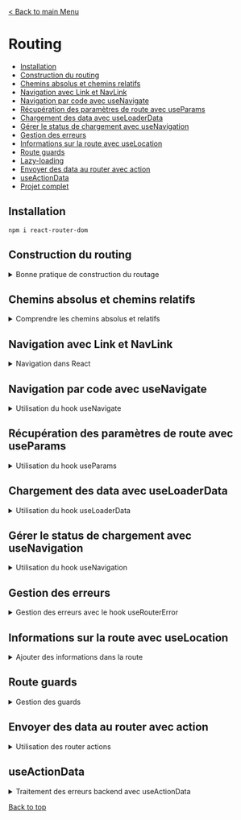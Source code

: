 [< Back to main Menu](https://github.com/gsoulie/react-resources/blob/master/react-presentation.md)    

# Routing

* [Installation](#installation)     
* [Construction du routing](#construction-du-routing)    
* [Chemins absolus et chemins relatifs](#chemins-absolus-et-chemins-relatifs)      
* [Navigation avec Link et NavLink](#navigation-avec-link-et-navlink)      
* [Navigation par code avec useNavigate](#navigation-par-code-avec-usenavigate)    
* [Récupération des paramètres de route avec useParams](#récupération-des-paramètres-de-route-avec-useparams)      
* [Chargement des data avec useLoaderData](#chargement-des-data-avec-useloaderdata)     
* [Gérer le status de chargement avec useNavigation](#gérer-le-status-de-chargement-avec-usenavigation)     
* [Gestion des erreurs](#gestion-des-erreurs)     
* [Informations sur la route avec useLocation](#informations-sur-la-route-avec-uselocation)    
* [Route guards](#route-guards)    
* [Lazy-loading](#lazy--loading)    
* [Envoyer des data au router avec action](envoyer-des-data-au-router-avec-action)     
* [useActionData](#useactiondata)    
* [Projet complet]()      

## Installation

````npm i react-router-dom````

## Construction du routing

<details>
	<summary>Bonne pratique de construction du routage</summary>
 	
### Déclaration des routes

Une bonne pratique pour la construction du routage consiste à déclarer les routes dans un fichier séparé, en utilisant la fonction ````createBrowserRouter```` de react-router

Voici un exemple complet de définition de routes :

*route.ts*
````typescript
export const routes = createBrowserRouter([
  {
    path: "/",
    element: <RouteLayout />,
    errorElement: <Error />,	// gestion des erreurs (voir section dédiée)
    children: [
      {
        index: true,	// <-- spécifier la route comme index évite de re-spécifier un path = '/'
        element: <HomePage />,
      },
      {
        path: "events",
        element: <EventsLayout />,
        children: [
          {
            index: true,	// <-- /events 
            element: <EventsPage />,
            loader: eventsLoader,	// gestion du chargement des données (voir section dédiée)
          },
          {
            path: ":id",
            element: <EventDetailPage />,
			loader: EventDetailLoader
          },
          {
            path: "new",
            element: <NewEventPage />,
          },
          {
            path: ":id/edit",
            element: <EditEventPage />,
			loader: EventDetailLoader
          },
        ],
      },
    ],
  },
]);
````
	
Le routage précédent n'est pas totalement optimisé, on peut voir que les routes */events/:id* et */events/id/edit* partagent la même racine */events/id* ainsi que le le même loader. On pourrait donc factoriser le code et rajouter un niveau d'imbrication :
	
*route.ts*
````typescript
	export const routes = createBrowserRouter([
	  {
		path: "/",
		element: <RouteLayout />,
		errorElement: <Error />,	// gestion des erreurs (voir section dédiée)
		children: [
		  {
			index: true,	// <-- spécifier la route comme index évite de re-spécifier un path = '/'
			element: <HomePage />,
		  },
		  {
			path: "events",
			element: <EventsLayout />,
			children: [
			  {
				index: true,	// <-- /events 
				element: <EventsPage />,
				loader: eventsLoader,	// gestion du chargement des données (voir section dédiée)
			  },
			  {
				path: ":id",
				loader: EventDetailLoader,
				id: 'event-detail',	// <-- Lorsque plusieurs routes partagent le même loader, il faut définir un id 
				children: [
				{
					index: true,
					element: <EventDetailPage />,
					
				},
				{
					path: "edit",
					element: <EditEventPage />,
				  },
				]
			  },
			 
			  {
				path: "new",
				element: <NewEventPage />,
			  },
			  
			],
		  },
		],
	  },
	]);
````

> **IMPORTANT** : en utilisant un loader partagé entre plusieurs routes, il faut spécifier un identifiant qui servira à récupérer les données avec ````const data = useRouteLoaderData("event-detail");```` et non plus avec ````const data = useLoaderData()````
	

### Routes imbriquées

````typescript
const router = createBrowserRouter([
	{
		path: '/',
		element: <RootLayout />,
		children: [
			{ path: '/', element: <HomePage /> },
			{ path: '/products', element: <Products /> }
		]
	},{
		path: '/admin',
		element: <Admin />
	}
])
````

### Route par défaut

La route par défaut (i.e '**' sous Angular) se définie par le chemin ````/*````. Tout comme Angular, cette route doit être la dernière spécifiée.

````typescript
<Route path="/*" element={
  <h1>Erreur 404</h1>
} />
````
	
### Cablage du router

Le router principal peut être ajouté soit dans le fichier **main.tsx** ou **App.tsx**

*Intégration dans le App.tsx*
````typescript
import { RouterProvider } from "react-router-dom";
import { routes } from "./routing/route";

function App() {
  const router = routes;

  return <RouterProvider router={router}></RouterProvider>;
}
````

*Intégration dans le main.tsx*
````typescript
<RouterProvider router={router}>
	<App />
</RouterProvider>
````

### Router Outlet

Le dernier élément indispensable au routage est l'ajout de l'élément ````<Outlet />````

*RouteLayout.tsx*
````typescript
import { Outlet } from "react-router-dom";

export const RouteLayout = () => {
  return (
	<>
	  <MainNavigation />
	  <Outlet />
	</>
  );
};
````

[Back to top](#routing)     

</details>


## Chemins absolus et chemins relatifs

<details>
<summary>Comprendre les chemins absolus et relatifs</summary>

* chemins absolus : commençent par un "/"
* chemins relatifs : ne commençent **pas** par un "/" est sont **concaténés à la route parent**

*Chemins absolus*
````typescript
const router = createBrowserRouter([
	{
		path: '/',
		element: <RootLayout />,
		errorElement: <GlobalErrorPage />,
		children: [
			{ path: '/', element: <HomePage /> },
			{ path: '/products', element: <Products />, errorElement: <ProductErrorPage /> }
		]
	}
])
````

*Chemins relatifs*
````typescript
const router = createBrowserRouter([
{
path: '/root',
element: <RootLayout />,
errorElement: <GlobalErrorPage />,
children: [
	{ path: '', element: <HomePage /> },
	{ path: 'products', element: <Products />,
	{ path: 'products/:id', element: <ProductsDetail /> }
]
}
])
````

### path ..

Il existe une manière simple de remonter à la route **parente** supérieure, via la route relative **..**

````typescript
<Link to="..">Back</Link>
````

> par défaut, la propriété ````relative```` est positionnée à ````route````

En considérant le routage précédent : 

````typescript
const router = createBrowserRouter([
{
path: '/root',
element: <RootLayout />,
errorElement: <GlobalErrorPage />,
children: [
	{ path: '', element: <HomePage /> },
	{ path: 'products', element: <Products />,
	{ path: 'products/:id', element: <ProductsDetail /> }
]
}
])
````

````to=".."```` nous ramènera sur ````/root```` et non pas sur ````/products```` qui est une route "soeur", non parent.

En modifiant la propriété ````relative```` avec la valeur ````path````, le router va désormais regarder la route active et lui retirer un segment

````typescript
<Link to=".." relative="path">Back</Link>
````
Le bouton Back nous ramène maintenant sur la route ````/products````


[Back to top](#routing)    

</details>

## Navigation avec Link et NavLink

<details>
<summary>Navigation dans React</summary>
Tout comme Angular / Vue, utiliser une balise 

````html
<a href="">
````
permet de naviguer entre les routes mais a pour inconvénient de déclencher un rafraichissement de toute la page.

Avec React Router on va donc utiliser l'élément ````<Link>````

````tsx
import { Route, Routes, Link } from 'react-router-dom';

return (
<nav>
	<Link to="/">Accueil</Link>&nbsp;|&nbsp;
	<Link to="/users">Utilisateurs</Link>&nbsp;|&nbsp;
	<Link to="/profile/1234545">Profil</Link>
</nav>
)
````

### Elément NavLink

L'élément *NavLink* est **smiliaire** à l'élément *Link*, à la différence qu'il permet de paramétrer la classe css en fonction de si le lien est actif ou non 

````tsx
import { Route, Routes, NavLink  } from 'react-router-dom';

return (
<nav>
	<NavLink to="/" className={({isActive}) => (isActive ? 'activeLink' : undefined)} end="true">Accueil</NavLink>
	<NavLink to="/users" className={({isActive}) => (isActive ? 'activeLink' : undefined)} end="true">Utilisateurs</NavLink>
	<NavLink to="/profile/1234545" style={{({isActive}) => (isActive ? (color: 'red') : undefined)}}>Profil</NavLink>
</nav>
)
````

> Remarque importante : par défaut, le router regarde si la route demandée **commence** par la chaîne spécifiée dans l'attribut **to**. De cette manière, **toutes** les routes correspondantes à ce motif seront marquées comme *active*. Dans l'exemple, la première route étant la toute "/", alors toutes les routes seront marquées comme active. Ceci étant un problème, il faut alors renseigner la propriété **end** à *true* pour éviter de marquer toutes les routes comme active. Pour les routes ayant un path "unique', il n'est pas nécessaire de spécifier l'attribut *end*

[Back to top](#routing)    

</details>

## Navigation par code avec useNavigate

<details>
<summary>Utilisation du hook useNavigate</summary>

````tsx
export default function Cart() {
  const navigate = useNavigate();
  
  return (
	<div>
	  <h3>Votre panier</h3>
	  <button onClick={() => navigate('/')}>Retour accueil</button>
	</div>
  )
}
````

[Back to top](#routing)     

</details>

## Récupération des paramètres de route avec useParams

<details>
<summary>Utilisation du hook useParams</summary>

Voici comment récupérer le paramètre *id* de la route suivante : ````"/profile/:id"```` avec le hook *useParams*

````typescript
import { useParams } from 'react-router-dom';	// <-- importer le hook useParams

export default function Profile() {
  const routeParams = useParams();

  return (
	<div>
	  <h2>Votre profil</h2>
	  <h4>Utilisateur N°#{ routeParams.id }</h4>
	</div>
  )
}
````

[Back to top](#routing)     

</details>

## Chargement des data avec useLoaderData

<details>
<summary>Utilisation du hook useLoaderData</summary>

useLoaderData est un hook de React Router. Il permet de déclencher un chargement de data lors de l'activation d'une route. les fonctions loader sont chargées au moment où l'on commence à naviguer, et donc pas après que la page ait été rendue, mais **avant** qu'on arrive sur la page.

Pour simplifier l'écriture d'un composant ayant un chargement de données dans son initialisation et par conséquent, se passer de l'utilisation d'un *useEffect*, il est possible de déclarer une fonction loader directement dans le composant (ou dans un service).
Cette fonction pourra ensuite être déclenchée directement dans le fichier de routing lors de la navigation vers ce composant.

*EventPage.tsx*
````typescript
import EventsList from "../../components/EventsList";
import "./Event.css";
import { useLoaderData } from "react-router-dom";

export const EventsPage = () => {
  const data = useLoaderData();	// <-- récupérer le résultat de la fonction loader
  const fetchedEvents = data.events;

  return (
	<>
	  <EventsList events={fetchedEvents} />
	</>
  );
};

/**
 * Fonction loader : fait un appel http qui récupère les data ou retourne une erreur
 **/
export const loader = async ({ request, params }) => {
  // const eventId = params.id	// <-- récupérer l'éventuel paramètre de route
  
  const response = await fetch("http://localhost:8080/events");

  if (!response.ok) {
	throw new Response(JSON.stringify({ message: "Something went wrong" }), {
	  status: 500,
	});
  } else {
	return response;
  }
};

````

> **Note** : la fonction ````loader = async ({ request, params })```` accepte 2 paramètres dont ````params```` qui permet de récupérer l'éventuel paramètre dynamique de la route. Car pour rappel, les hooks ne sont **pas accessibles** en dehors des composants. En l'occurrence une fonction loader n'est **pas** un composant react

*routes.tsx*
````typescript
import { EventsPage, loader as eventsLoader } from "../pages/Event/EventsPage";

export const routes = createBrowserRouter([
	{
		path: "/",
		element: <RouteLayout />,
		errorElement: <Error />,
		children: [
		{ index: true, element: <HomePage /> },
		{ path: "events", element: <EventsLayout />,
			children: [
			  {
			    index: true,
			    element: <EventsPage />,
			    loader: eventsLoader,	// <-- déclencheur de la fonction loader
			  },
			],
		}],
	},
]);
````

[Back to top](#routing)     

</details>

## Gérer le status de chargement avec useNavigation

<details>
<summary>Utilisation du hook useNavigation</summary>

Le hook *useNavigation* permet de récupérer entre autre le **state** (````state: "idle" | "loading" | "submitting"````) de la navigation en cours. Ceci nous permet de pouvoir afficher un feedback à l'utilisateur en fonction de ce state.

````typescript
import { Outlet, useNavigation } from "react-router-dom";

export const RouteLayout = () => {
  const navigation = useNavigation();
  return (
	<>
	  <MainNavigation />
	  {navigation.state === "loading" && <p>Loading...</p>}
	  <Outlet />
	</>
  );
};
````

[Back to top](#routing)     

</details>

## Gestion des erreurs

<details>
<summary>Gestion des erreurs avec le hook useRouterError</summary>

Il est possible de gérer les erreurs depuis le fichier de routing via la propriété ````errorElement````. Chaque route peut avoir son propre élément erreur, et c'est celui qui est le plus proche de la route qui sera déclenché.

*routes.tsx*
````typescript
export const routes = createBrowserRouter([
{
	path: "/",
	element: <RouteLayout />,
	errorElement: <Error />,	// <-- Elément error
	children: [...]
})]
````

> Bonne pratique : créer une page Error générique composée d'un composant layout gérant l'affichage de l'erreur (voir exemple ci-dessous)

*Error.tsx*
````typescript
import React from "react";
import { PageContent } from "./PageContent";
import { useRouteError } from "react-router-dom";

export const Error = () => {
  const error = useRouteError();	// <-- permet de récupérer les informations relatives à l'erreur levée durant le routage

  let title = "An error occurred !";
  let message = "Something went wrong";

  if (error.status === 500) {
	// message = JSON.parse(error.data).message;	// voir methode 1 du loader ci-après : JSON.parse car l'erreur a été stringifier depuis le loader
	message = error.data.message	// voir methode 2 du loader ci-après (à préférer)
  }
  if (error.status === 404) {
	title = "404 - Not Found !";
	message = "Could not find resource or page !";
  }
  return (
	<>
	  <MainNavigation />
	  <PageContent title={title}>
		<p>{message}</p>
	  </PageContent>
	</>
  );
};
````

*PageContent.tsx*
````typescript
export const PageContent = ({ title, children }) => {
  return (
	<div>
	  <h1>{title}</h1>
	  {children}
	</div>
  );
};
````


*Exemple de gestion d'erreur déclenchée dans le loader lors du routage*
````typescript
import { json } from "react-router-dom";

export const loader = async () => {
  const response = await fetch("http://localhost:8080/events");

  if (!response.ok) {
	// --> Gestion de l'erreur remontée au router
	
	// methode 1 - Response
	// throw new Response(JSON.stringify({ message: "Something went wrong" }), {
	//   status: 500,
	// });
	
	// methode 2 - json <---- BONNE PRATIQUE
	throw json({ message: 'Could not fetch events' }, { status: 500 })
  } else {
	return response;
  }
};
````

[Back to top](#routing)     

</details>

## Informations sur la route avec useLocation

<details>
<summary>Ajouter des informations dans la route</summary>

L'utilisation du hook **useLocation** de *react-router-dom* permet de récupérer certaines informations sur la route

````tsx
import React from 'react'
import { useLocation } from 'react-router-dom';

export default function Cart() {
const locationInfo = useLocation();
console.log(locationInfo);

return ()
}
````

Les informations retournées sont les suivantes :

````
hash: ""	// si on souhaite atteindre une ancre particulière
key: "ug7pqwxz"		// clé unique de la route
pathname: "/profile/1234545/cart"
search: ""		// paramètres de requête ex avec '?param=valeur'
state: null		// state passé en paramètre de navigation
````

[Back to top](#routing)     	

</details>

## Route guards

<details>
<summary>Gestion des guards</summary>

// WORK IN PROGRESS...

[Back to top](#routing)     

</details>


## Envoyer des data au router avec action

<details>
<summary>Utilisation des router actions</summary>

Il est possible d'envoyer des données au backend via des *actions* déclenchées lors du routage. On utilise pour cela le paramètre ````action```` des routes

**Déclaration de l'action dans la route**

*routes.tsx*
````typescript
import { action as newEventAction } from '../Components/NewEvent.tsx';
...
{
	path: "new",
	element: <NewEventPage />,
	action: newEventAction
},
````

**Implémentation de l'action dans le composant**

*NewEventPage.tsx*
````typescript
import { json, redirect } from "react-router-dom";
import { EventForm } from "../../components/EventForm";

export const NewEventPage = () => {
	return <EventForm />;
};

/**
* Fonction action
**/
export const action = async ({ request, params }) => {
	const data = await request.formData(); // récupère les données du formulaire concerné

	const eventData = {
		title: data.get("title"),
		image: data.get("image"),
		date: data.get("date"),
		description: data.get("description"),
	};
	
	const response = await fetch("http://localhost:8080/events", {
		method: "POST",
		headers: {
		"Content-Type": "application/json",
		},
		body: JSON.stringify(eventData),
	});
	
	if (!response.ok) {
		throw json({ message: "Could not save event" }, { status: 500 });
	}
	
	return redirect("/events"); // redirige automatiquement sur la page après traitement
};
````

> Le fonctionnement est similaire au *loader*, on déclare une fonction (qui envoi des données au backend par exemple) depuis un composant, et cette dernière sera déclenchée par le routage.

**Création du formulaire**

*EventForm.tsx*
````typescript
import { Form, useNavigate } from "react-router-dom";

export const EventForm = ({ method, event }) => {

return (
	<Form method="post">
		<p>
			<label htmlFor="title">Title</label>
			<input
			  id="title"
			  type="text"
			  name="title"
			  required
			  defaultValue={event ? event.title : ""}
			/>
		</p>
	  
		<!-- etc ... -->
	  
		<div className={classes.actions}>
			<button type="button" onClick={cancelHandler}>
			  Cancel
			</button>
			<button>Save</button>
		</div>
	</Form>
);
};

````

[Back to top](#routing)     

### Spécificité des formulaires associés

Il est nécessaire de remplacer les balises ````<form>```` classiques par des balises ````<Form method='post'>```` provenant de *react-router-dom*. Ensuite il faut s'assurer que chaque champ de saisi possède bien un attribut **name**

Ainsi, la sousmission du formulaire déclenchera automatiquement l'action associée à la **route active** et aura en paramètre tous les champs du formulaire.

### Déclenchement manuel d'une action associée à la route

<details>
	<summary>Utilisation du hook useSubmit</summary>

Il est aussi possible de déclencher une action **manuellement** via le hook ````useSubmit````qui prend en paramètre les éventuelles données à fournir à l'action, et les options.

Exemple : ici un bouton *delete* permet de supprimer un élément. 

````typescript
import { Link, useSubmit } from "react-router-dom";

function EventItem({ event }) {
	const submit = useSubmit();
	
	const  startDeleteHandler = () => {
		const proceed = window.confirm('Are you sure ?');
		
		if (!proceed) {
			return false;
		}
		
		submit(null, { method: 'DELETE' });
	}
}
````

*action correspondante*
````typescript
/** route.ts **/
/*{
	index: true,
	element: <EventDetailPage />,
	action: deleteAction,
}*/
		  
export const deleteAction = async ({ request, params }) => {
	const eventId = params.id; // récupération du paramètre de la route
	
	const response = await fetch(`http://localhost:8080/events/${eventId}`, {
		method: request.method, // récupère la méthode spécifiée lors de l'appel. On pourrait aussi mettre 'DELETE'
	});
	
	if (!response.ok) {
		throw json({ message: "Could not delete selected event." },
			{ status: 500 }
		);
	}
	
	redirect('/events');
};
````

[Back to top](#routing)     

</details>

### Déclenchement manuel d'une action par un composant non attaché à cette route

<details>
	<summary>Utilisation du hook useFetcher</summary>

n'initialise pas de transition vers une autre route

*routes.tsx*
````typescript
...
{
	path: "newsletter",
	element: <NewsletterPage />,
	action: newsletterAction,
},
````

Soit le composant suivant, intégré à la fois sur la page *NewsletterPage* (dont l'action *newsletterAction* est associée à la route), et également intégré dans le menu de navigation global de l'application.

Dans le cas d'une sousmission du formulaire via le composant intégré dans la navigation générale de l'application, nous devons pouvoir déclencher l'action ````newsletterAction```` depuis une route totalement différente de celle associée à l'action, ici ````/newsletter````.
Pour ce faire, il faut utiliser le hook ````useFetcher```` et modifier la balise ````<form>````par ````<fetcher.Form action="/newsletter" method="post">````.

> note : En utilisant ````<Form action="/newsletter" method="post">````, la sousmission entrainerait un déclenchement du routage vers la route ````/newsletter````, ce qui n'est pas souhaitable dans le cas d'une utilisation de l'action depuis une autre route, on ne souhaite pas changer de page.

*NewsletterSignup.tsx*
````typescript
import { useFetcher } from "react-router-dom";

export const NewsletterSignup = () => {
	const fetcher = useFetcher();
	
	/* === propriétés intéressantes === */
	// fetcher.state
	// fetcher.data
	
	return (
		<fetcher.Form
			method="post"
			action="/newsletter"
		>
			<input
				type="email"
				placeholder="Sign up for newsletter..."
				aria-label="Sign up for newsletter"
			/>
			<button>Sign up</button>
		</fetcher.Form>
	);
};
````

</details>

[Back to top](#routing)     

</details>


## useActionData

<details>
	<summary>Traitement des erreurs backend avec useActionData</summary>

Ce hook permet de récupérer les éventuelles erreurs levées par le backend et d'y réagir

Imaginons que le backend fournisse une api *POST* permettant d'avjouter un nouvel event avec un titre, image, date, description. Cette api contrôle la validité des champs avant d'ajouter la donnée en base. 
En cas de non conformité, elle retournera une erreur ````422```` avec un objet error contenant la liste des champs en défaut

*structure de l'api*
````typescript
router.post('/', async (req, res, next) => {
	const data = req.body;
	
	let errors = {};
	
	if (!isValidText(data.title)) { errors.title = 'Invalid title.'; }
	
	if (!isValidText(data.description)) { errors.description = 'Invalid description.'; }
	
	if (!isValidDate(data.date)) { errors.date = 'Invalid date.'; }
	
	if (!isValidImageUrl(data.image)) { errors.image = 'Invalid image.'; }
	
	if (Object.keys(errors).length > 0) {
		return res.status(422).json({
			message: 'Adding the event failed due to validation errors.',
			errors,
		});
	}
	
	try {
		await add(data);
		res.status(201).json({ message: 'Event saved.', event: data });
	} catch (error) {
		next(error);
	}
});
````

Notre frontend expose le formulaire suivant :

````typescript
import {
Form,
json,
redirect,
useActionData,
useNavigate,
useNavigation,
} from "react-router-dom";

export const EventForm = ({ method, event }) => {
	const navigate = useNavigate();
	
	const navigation = useNavigation();
	const isSubmitting = navigation.state === "submitting";
	
	const data = useActionData(); // <-- récupération des données de l'action la plus proche

const cancelHandler = () => { navigate(".."); }

return (
	<Form method={method} className={classes.form}>

		{/* Traitement des erreurs de validation provenant du backend, récupérée par useActionData */}
	
		{data && data.errors && (
			<ul>
			  {Object.values(data.errors).map((err) => (
			    <li key={err}>{err}</li>
			  ))}
			</ul>
		)}
		
		<p>
		<label htmlFor="title">Title</label>
		<input
		  id="title"
		  type="text"
		  name="title"
		  required
		  defaultValue={event ? event.title : ""}
		/>
		</p>
		  
		<!-- Autres champs ... -->
		  
		<div className={classes.actions}>
			<button type="button" disabled={isSubmitting} onClick={cancelHandler}>
			  Cancel
			</button>
			<button disabled={isSubmitting}>
			  {isSubmitting ? "Submitting..." : "Save"}
			</button>
		</div>
	</Form>
);
};

export const action = async ({ request, params }) => {
	const data = await request.formData(); // récupère les données du formulaire concerné
	
	const eventData = {
		title: data.get("title"),
		image: data.get("image"),
		date: data.get("date"),
		description: data.get("description"),
	};
	
	let url = "http://localhost:8080/events";
	
	if (request.method === "PATCH") {
		// test sur lowercase important !!
		url += `/${params.id}`;
	}
	
	const response = await fetch(url, {
		method: request.method, // props venant du composant EventForm
		headers: { "Content-Type": "application/json", },
		body: JSON.stringify(eventData),
	});
	
	// Voir projet backend code retour 442 si champs formulaire non valides
	if (response.status === 422) { return response; }
	
	if (!response.ok) { throw json({ message: "Could not save event" }, { status: 500 }); }
	
	return redirect("/events"); // redirige automatiquement sur la page après traitement
};
````

**Les parties importantes** sont le feedback utilisateur géré avec 

````typescript
{/* Traitement des erreurs de validation provenant du backend, récupérée par useActionData */}
{data && data.errors && (
<ul>
  {Object.values(data.errors).map((err) => (
    <li key={err}>{err}</li>
  ))}
</ul>
)}
````
  
Ainsi que l'interception de l'erreur ````422```` dans l'action 

````typescript
 // Voir projet backend code retour 442 si champs formulaire non valides
  if (response.status === 422) {
	return response;
  }
````

</details>

[Back to top](#routing)     
